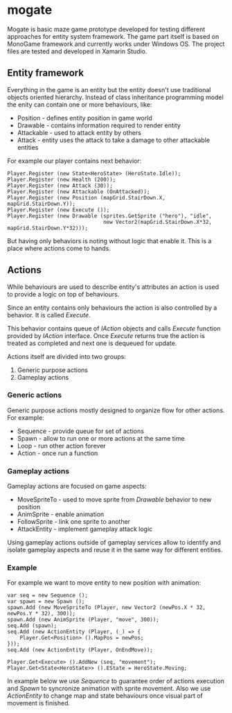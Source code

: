 mogate
======

Mogate is basic maze game prototype developed for testing different approaches for entity system framework. The game part itself is based on MonoGame framework and currently works under Windows OS. The project files are tested and developed in Xamarin Studio.

Entity framework
----------------

Everything in the game is an entity but the entity doesn't use traditional objects oriented hierarchy. Instead of class inheritance programming model the enity can contain one or more behaviours, like:

- Position - defines entity position in game world
- Drawable - contains information required to render entity
- Attackable - used to attack entity by others
- Attack - entity uses the attack to take a damage to other attackable entities

For example our player contains next behavior:

	Player.Register (new State<HeroState> (HeroState.Idle));
	Player.Register (new Health (200));
	Player.Register (new Attack (30));
	Player.Register (new Attackable (OnAttacked));
	Player.Register (new Position (mapGrid.StairDown.X, mapGrid.StairDown.Y));
	Player.Register (new Execute ());
	Player.Register (new Drawable (sprites.GetSprite ("hero"), "idle",
		                           new Vector2(mapGrid.StairDown.X*32, mapGrid.StairDown.Y*32)));

But having only behaviors is noting without logic that enable it. This is a place where actions come to hands.

## Actions ##

While behaviours are used to describe entity's attributes an action is used to provide a logic on top of behaviours.

Since an entity contains only behaviours the action is also controlled by a behavior. It is called *Execute*.

This behavior contains queue of *IAction* objects and calls *Execute* function provided by *IAction* interface. Once *Execute* returns true the action is treated as completed and next one is dequeued for update.

Actions itself are divided into two groups:

1. Generic purpose actions
2. Gameplay actions

### Generic actions ###

Generic purpose actions mostly designed to organize flow for other actions. For example:

- Sequence - provide queue for set of actions
- Spawn - allow to run one or more actions at the same time
- Loop - run other action forever
- Action - once run a function

### Gameplay actions ###

Gameplay actions are focused on game aspects:

- MoveSpriteTo - used to move sprite from *Drawable* behavior to new position
- AnimSprite - enable animation
- FollowSprite - link one sprite to another
- AttackEntity - implement gameplay attack logic

Using gameplay actions outside of gameplay services allow to identify and isolate gameplay aspects and reuse it in the same way for different entities.

### Example ###

For example we want to move entity to new position with animation:

	var seq = new Sequence ();
	var spawn = new Spawn ();
	spawn.Add (new MoveSpriteTo (Player, new Vector2 (newPos.X * 32, newPos.Y * 32), 300));
	spawn.Add (new AnimSprite (Player, "move", 300));
	seq.Add (spawn);
	seq.Add (new ActionEntity (Player, (_) => {
		Player.Get<Position> ().MapPos = newPos;
	}));
	seq.Add (new ActionEntity (Player, OnEndMove));

	Player.Get<Execute> ().AddNew (seq, "movement");
	Player.Get<State<HeroState>> ().EState = HeroState.Moving;

In example below we use *Sequence* to guarantee order of actions execution and *Spawn* to syncronize animation with sprite movement. Also we use *ActionEntity* to change map and state behaviours once visual part of movement is finished.










